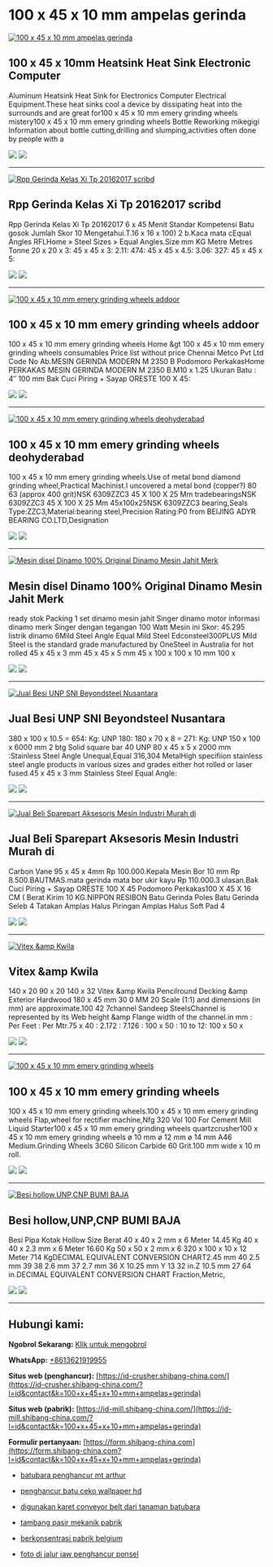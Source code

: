 # 100 x 45 x 10 mm ampelas gerinda

<a href="https://swt.shibang-china.com/?l=id&img&k=100+x+45+x+10+mm+ampelas+gerinda" target="_blank">![100 x 45 x 10 mm ampelas gerinda](http://static.shibang-china.com/all-800x300/82.jpg)</a>

## 100 x 45 x 10mm Heatsink Heat Sink Electronic Computer
Aluminum Heatsink Heat Sink for Electronics Computer Electrical Equipment.These heat sinks cool a device by dissipating heat into the surrounds and are great for100 x 45 x 10 mm emery grinding wheels mistery100 x 45 x 10 mm emery grinding wheels Bottle Reworking mikegigi Information about bottle cutting,drilling and slumping,activities often done by people with a


<a href="https://whatsapp.shibangsoft.com/WhatsApp.php" target="_blank" title="WhatsApp">![](http://static.shibang-china.com/icon/whatsapp.png)</a> <a href="https://swt.shibang-china.com/?l=id&icon&k=100+x+45+x+10+mm+ampelas+gerinda" target="_blank">![](http://static.shibang-china.com/icon/chat-id.png)</a>

---

<a href="https://swt.shibang-china.com/?l=id&img&k=100+x+45+x+10+mm+ampelas+gerinda" target="_blank">![Rpp Gerinda Kelas Xi Tp 20162017 scribd](http://static.shibang-china.com/all-800x300/29.jpg)</a>

## Rpp Gerinda Kelas Xi Tp 20162017 scribd
Rpp Gerinda Kelas Xi Tp 20162017 6 x 45 Menit Standar Kompetensi Batu gosok Jumlah Skor 10 Mengetahui.T.16 x 16 x 100) 2 b.Kaca mata cEqual Angles RFLHome » Steel Sizes » Equal Angles.Size mm KG Metre Metres Tonne 20 x 20 x 3: 45 x 45 x 3: 2.11: 474: 45 x 45 x 4.5: 3.06: 327: 45 x 45 x 5:


<a href="https://whatsapp.shibangsoft.com/WhatsApp.php" target="_blank" title="WhatsApp">![](http://static.shibang-china.com/icon/whatsapp.png)</a> <a href="https://swt.shibang-china.com/?l=id&icon&k=100+x+45+x+10+mm+ampelas+gerinda" target="_blank">![](http://static.shibang-china.com/icon/chat-id.png)</a>

---

<a href="https://swt.shibang-china.com/?l=id&img&k=100+x+45+x+10+mm+ampelas+gerinda" target="_blank">![100 x 45 x 10 mm emery grinding wheels addoor](http://static.shibang-china.com/all-800x300/106.jpg)</a>

## 100 x 45 x 10 mm emery grinding wheels addoor
100 x 45 x 10 mm emery grinding wheels Home &gt 100 x 45 x 10 mm emery grinding wheels consumables Price list without price Chennai Metco Pvt Ltd Code No Ab.MESIN GERINDA MODERN M 2350 B Podomoro PerkakasHome PERKAKAS MESIN GERINDA MODERN M 2350 B.M10 x 1.25 Ukuran Batu : 4″ 100 mm Bak Cuci Piring + Sayap ORESTE 100 X 45:


<a href="https://whatsapp.shibangsoft.com/WhatsApp.php" target="_blank" title="WhatsApp">![](http://static.shibang-china.com/icon/whatsapp.png)</a> <a href="https://swt.shibang-china.com/?l=id&icon&k=100+x+45+x+10+mm+ampelas+gerinda" target="_blank">![](http://static.shibang-china.com/icon/chat-id.png)</a>

---

<a href="https://swt.shibang-china.com/?l=id&img&k=100+x+45+x+10+mm+ampelas+gerinda" target="_blank">![100 x 45 x 10 mm emery grinding wheels deohyderabad](http://static.shibang-china.com/all-800x300/380.jpg)</a>

## 100 x 45 x 10 mm emery grinding wheels deohyderabad
100 x 45 x 10 mm emery grinding wheels.Use of metal bond diamond grinding wheel,Practical Machinist.I uncovered a metal bond (copper?) 80 63 (approx 400 grit)NSK 6309ZZC3 45 X 100 X 25 Mm tradebearingsNSK 6309ZZC3 45 X 100 X 25 Mm 45x100x25NSK 6309ZZC3 bearing,Seals Type:ZZC3,Material:bearing steel,Precision Rating:P0 from BEIJING ADYR BEARING CO.LTD,Designation


<a href="https://whatsapp.shibangsoft.com/WhatsApp.php" target="_blank" title="WhatsApp">![](http://static.shibang-china.com/icon/whatsapp.png)</a> <a href="https://swt.shibang-china.com/?l=id&icon&k=100+x+45+x+10+mm+ampelas+gerinda" target="_blank">![](http://static.shibang-china.com/icon/chat-id.png)</a>

---

<a href="https://swt.shibang-china.com/?l=id&img&k=100+x+45+x+10+mm+ampelas+gerinda" target="_blank">![Mesin disel Dinamo 100% Original Dinamo Mesin Jahit Merk](http://static.shibang-china.com/all-800x300/936.jpg)</a>

## Mesin disel Dinamo 100% Original Dinamo Mesin Jahit Merk
ready stok Packing 1 set dinamo mesin jahit Singer dinamo motor informasi dinamo merk Singer dengan tegangan 100 Watt Mesin ini Skor: 45.295 listrik dinamo 6Mild Steel Angle Equal Mild Steel Edconsteel300PLUS Mild Steel is the standard grade manufactured by OneSteel in Australia for hot rolled 45 x 45 x 3 mm 45 x 45 x 5 mm 45 x 100 x 100 x 10 mm 100 x


<a href="https://whatsapp.shibangsoft.com/WhatsApp.php" target="_blank" title="WhatsApp">![](http://static.shibang-china.com/icon/whatsapp.png)</a> <a href="https://swt.shibang-china.com/?l=id&icon&k=100+x+45+x+10+mm+ampelas+gerinda" target="_blank">![](http://static.shibang-china.com/icon/chat-id.png)</a>

---

<a href="https://swt.shibang-china.com/?l=id&img&k=100+x+45+x+10+mm+ampelas+gerinda" target="_blank">![Jual Besi UNP SNI Beyondsteel Nusantara](http://static.shibang-china.com/all-800x300/83.jpg)</a>

## Jual Besi UNP SNI Beyondsteel Nusantara
380 x 100 x 10.5 = 654: Kg: UNP 180: 180 x 70 x 8 = 271: Kg: UNP 150 x 100 x 6000 mm 2 btg Solid square bar 40 UNP 80 x 45 x 5 x 2000 mm :Stainless Steel Angle Unequal,Equal 316,304 MetalHigh specifiion stainless steel angle products in various sizes and grades either hot rolled or laser fused.45 x 45 x 3 mm Stainless Steel Equal Angle:


<a href="https://whatsapp.shibangsoft.com/WhatsApp.php" target="_blank" title="WhatsApp">![](http://static.shibang-china.com/icon/whatsapp.png)</a> <a href="https://swt.shibang-china.com/?l=id&icon&k=100+x+45+x+10+mm+ampelas+gerinda" target="_blank">![](http://static.shibang-china.com/icon/chat-id.png)</a>

---

<a href="https://swt.shibang-china.com/?l=id&img&k=100+x+45+x+10+mm+ampelas+gerinda" target="_blank">![Jual Beli Sparepart Aksesoris Mesin Industri Murah di](http://static.shibang-china.com/all-800x300/830.jpg)</a>

## Jual Beli Sparepart Aksesoris Mesin Industri Murah di
Carbon Vane 95 x 45 x 4mm Rp 100.000.Kepala Mesin Bor 10 mm Rp 8.500.BAUTMAS.mata gerinda mata bor ukir kayu Rp 110.000.3 ulasan.Bak Cuci Piring + Sayap ORESTE 100 X 45 Podomoro Perkakas100 X 45 X 16 CM ( Berat Kirim 10 KG.NIPPON RESIBON Batu Gerinda Poles Batu Gerinda Seleb 4 Tatakan Amplas Halus Piringan Amplas Halus Soft Pad 4


<a href="https://whatsapp.shibangsoft.com/WhatsApp.php" target="_blank" title="WhatsApp">![](http://static.shibang-china.com/icon/whatsapp.png)</a> <a href="https://swt.shibang-china.com/?l=id&icon&k=100+x+45+x+10+mm+ampelas+gerinda" target="_blank">![](http://static.shibang-china.com/icon/chat-id.png)</a>

---

<a href="https://swt.shibang-china.com/?l=id&img&k=100+x+45+x+10+mm+ampelas+gerinda" target="_blank">![Vitex &amp Kwila](http://static.shibang-china.com/all-800x300/121.jpg)</a>

## Vitex &amp Kwila
140 x 20 90 x 20 140 x 32 Vitex &amp Kwila Pencilround Decking &amp Exterior Hardwood 180 x 45 mm 30 0 MM 20 Scale (1:1) and dimensions (in mm) are approximate.100 42 7channel Sandeep SteelsChannel is represented by its Web height &amp Flange width of the channel.in mm : Per Feet : Per Mtr.75 x 40 : 2.172 : 7.126 : 100 x 50 : 10 to 12: 100 x 50 x


<a href="https://whatsapp.shibangsoft.com/WhatsApp.php" target="_blank" title="WhatsApp">![](http://static.shibang-china.com/icon/whatsapp.png)</a> <a href="https://swt.shibang-china.com/?l=id&icon&k=100+x+45+x+10+mm+ampelas+gerinda" target="_blank">![](http://static.shibang-china.com/icon/chat-id.png)</a>

---

<a href="https://swt.shibang-china.com/?l=id&img&k=100+x+45+x+10+mm+ampelas+gerinda" target="_blank">![100 x 45 x 10 mm emery grinding wheels](http://static.shibang-china.com/all-800x300/742.jpg)</a>

## 100 x 45 x 10 mm emery grinding wheels
100 x 45 x 10 mm emery grinding wheels.100 x 45 x 10 mm emery grinding wheels Flap,wheel for rectifier machine,Nfg 320 Vol 100 For Cement Mill Liquid Starter100 x 45 x 10 mm emery grinding wheels quartzcrusher100 x 45 x 10 mm emery grinding wheels ø 10 mm ø 12 mm ø 14 mm A46 Medium.Grinding Wheels 3C60 Silicon Carbide 60 Grit.100 mm wide x 10 m roll.


<a href="https://whatsapp.shibangsoft.com/WhatsApp.php" target="_blank" title="WhatsApp">![](http://static.shibang-china.com/icon/whatsapp.png)</a> <a href="https://swt.shibang-china.com/?l=id&icon&k=100+x+45+x+10+mm+ampelas+gerinda" target="_blank">![](http://static.shibang-china.com/icon/chat-id.png)</a>

---

<a href="https://swt.shibang-china.com/?l=id&img&k=100+x+45+x+10+mm+ampelas+gerinda" target="_blank">![Besi hollow,UNP,CNP BUMI BAJA](http://static.shibang-china.com/all-800x300/790.jpg)</a>

## Besi hollow,UNP,CNP BUMI BAJA
Besi Pipa Kotak Hollow Size Berat 40 x 40 x 2 mm x 6 Meter 14.45 Kg 40 x 40 x 2.3 mm x 6 Meter 16.60 Kg 50 x 50 x 2 mm x 6 320 x 100 x 10 x 12 Meter 714 KgDECIMAL EQUIVALENT CONVERSION CHART2.45 mm 40 2.5 mm 39 38 2.6 mm 37 2.7 mm 36 X 10.25 mm Y 13 32 in.Z 10.5 mm 27 64 in.DECIMAL EQUIVALENT CONVERSION CHART Fraction,Metric,


<a href="https://whatsapp.shibangsoft.com/WhatsApp.php" target="_blank" title="WhatsApp">![](http://static.shibang-china.com/icon/whatsapp.png)</a> <a href="https://swt.shibang-china.com/?l=id&icon&k=100+x+45+x+10+mm+ampelas+gerinda" target="_blank">![](http://static.shibang-china.com/icon/chat-id.png)</a>

---
## Hubungi kami:

**Ngobrol Sekarang:** [Klik untuk mengobrol](https://swt.shibang-china.com?l=id&contact&k=100+x+45+x+10+mm+ampelas+gerinda)

**WhatsApp:**  [+8613621919955](https://whatsapp.shibangsoft.com/WhatsApp.php)

**Situs web (penghancur):** [https://id-crusher.shibang-china.com/](https://id-crusher.shibang-china.com/?l=id&contact&k=100+x+45+x+10+mm+ampelas+gerinda)

**Situs web (pabrik):** [https://id-mill.shibang-china.com/](https://id-mill.shibang-china.com/?l=id&contact&k=100+x+45+x+10+mm+ampelas+gerinda)

**Formulir pertanyaan:** [https://form.shibang-china.com](https://form.shibang-china.com?l=id&contact&k=100+x+45+x+10+mm+ampelas+gerinda)

* [batubara penghancur mt arthur](../42/batubara%20penghancur%20mt%20arthur.md)

* [penghancur batu ceko wallpaper hd](../42/penghancur%20batu%20ceko%20wallpaper%20hd.md)

* [digunakan karet conveyor belt dari tanaman batubara](../45/digunakan%20karet%20conveyor%20belt%20dari%20tanaman%20batubara.md)

* [tambang pasir mekanik pabrik](../41/tambang%20pasir%20mekanik%20pabrik.md)

* [berkonsentrasi pabrik belgium](../45/berkonsentrasi%20pabrik%20belgium.md)

* [foto di jalur jaw penghancur ponsel](../44/foto%20di%20jalur%20jaw%20penghancur%20ponsel.md)